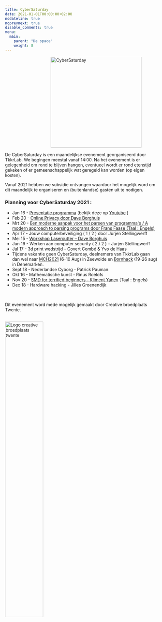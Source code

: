 ```yaml
---
title: CyberSaturday
date: 2021-01-01T00:00:00+02:00
nodateline: true
noprevnext: true
disable_comments: true
menu:
  main:
    parent: "De space"
    weight: 8
---
```

<img alt="CyberSaturday" src="/images/cyber_saturday.png" width="300px" height="300px" style="margin: 0px 30%;">


De CyberSaturday is een maandelijkse evenement georganiseerd door TkkrLab. We begingen meestal vanaf 14:00. Na het evenement is er gelegenheid om rond te blijven hangen, eventueel wordt er rond etenstijd gekeken of er gemeenschappelijk wat geregeld kan worden (op eigen kosten).


Vanaf 2021 hebben we subsidie ontvangen waardoor het mogelijk word om dit maandelijk te organiseren en (buitenlandse) gasten uit te nodigen. 


### Planning voor CyberSaturday 2021 :


* Jan 16 - [Presentatie programma](/cybersaturdays/2021_01_16_presentatie_programma/) (bekijk deze op [Youtube](https://www.youtube.com/watch?v=nieysTn9afA) )
* Feb 20 - [Online Privacy door Dave Borghuis](/cybersaturdays/2021_02_20_online_privacy/)   
* Mrt 20 - [Een moderne aanpak voor het parsen van programma's / A modern approach to parsing programs door Frans Faase (Taal : Engels)](/cybersaturdays/2021_03_20_parsers/)
* Apr 17 - Jouw computerbeveiliging ( 1 / 2 ) door Jurjen Stellingwerff
* Mei 15 - [Workshop Lasercutter – Dave Borghuis](/cybersaturdays/2021_05_15_inkscape_en_lasercutter/)
* Jun 19 - Werken aan computer security ( 2 / 2 ) – Jurjen Stellingwerff
* Jul 17 - 3d print wedstrijd - Govert Combé & Yvo de Haas
* Tijdens vakantie geen CyberSaturday, deelnemers van TkkrLab gaan dan wel naar [MCH2021](https://mch2021.org/) (6-10 Aug) in Zeewolde en [Bornhack](https://bornhack.dk/) (19-26 aug) in Denemarken.
* Sept 18 - Nederlandse Cyborg - Patrick Pauman
* Okt 16 - Mathematische kunst - Rinus Roelofs
* Nov 20 - [SMD for terrified beginners - Kliment Yanev](/cybersaturdays/2021_11_20_smd_for_terrified_beginners__kliment_yanev/) (Taal : Engels)
* Dec 18 - Hardware hacking - Jilles Groenendijk

<br /><br />
Dit evenement word mede mogelijk gemaakt door Creative broedplaats Twente.
<br /><br />

<img width=50% src="/images/Logo-Creatieve-Broedplaatsen-Twente.jpg"  alt="Logo creative broedplaats twente">